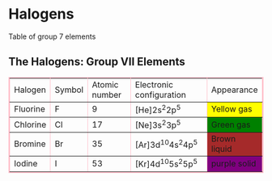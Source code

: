 # Halogens
Table of group 7 elements
<h2><span>The Halogens: Group VII Elements</span></h2>
<table border="2" bordercolor="Pink">
  <tr>
    <td>Halogen</td>
    <td>Symbol</td>
    <td>Atomic number</td>
    <td>Electronic configuration</td>
    <td>  Appearance  </td>
  </tr>
  <tr>
    <td>Fluorine</td>
    <td>F</td>
    <td>9</td>
    <td>[He]2s<sup>2</sup>2p<sup>5</sup></td>
    <td bgcolor="yellow">Yellow gas</td>
  </tr>
  <tr>
    <td>Chlorine</td>
    <td>Cl</td>
    <td>17</td>
    <td>[Ne]3s<sup>2</sup>3p<sup>5</sup></td>
    <td bgcolor="green">Green gas</td>
  </tr>
  <tr>
    <td>Bromine</td>
    <td>Br</td>
    <td>35</td>
    <td>[Ar]3d<sup>10</sup>4s<sup>2</sup>4p<sup>5</sup></td>
    <td bgcolor="brown">Brown liquid</td>
  </tr>
  <tr>
    <td>Iodine</td>
    <td>I</td>
    <td>53</td>
    <td>[Kr]4d<sup>10</sup>5s<sup>2</sup>5p<sup>5</sup></td>
    <td bgcolor="purple">purple solid</td>
  </table>
</tr>
